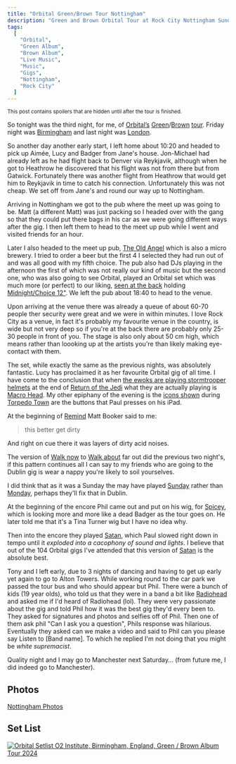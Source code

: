 ```yaml
---
title: "Orbital Green/Brown Tour Nottingham"
description: "Green and Brown Orbital Tour at Rock City Nottingham Sunday 28 April 2024"
tags:
  [
    "Orbital",
    "Green Album",
    "Brown Album",
    "Live Music",
    "Music",
    "Gigs",
    "Nottingham",
    "Rock City"
  ]
---
```


<small>This post contains spoilers that are hidden until after the tour is finished.</small>

So tonight was the third night, for me, of [Orbital’s](https://orbitalofficial.com/) [Green](https://album.link/gb/i/1313447481)/[Brown](https://album.link/gb/i/1320062319) [tour](https://orbitalofficial.com/2023/10/13/the-green-album-live-2024/). Friday night was <a href="/leets/orbital-green-brown-tour-birmingham">Birmingham</a> and last night was <a href="/leets/orbital-green-brown-tour-london">London</a>.

So another day another early start, I left home about 10:20 and headed to pick up Aimée, Lucy and Badger from Jane's house. Jon-Michael had already left as he had flight back to Denver via Reykjavik, although when he got to Heathrow he discovered that his flight was not from there but from Gatwick. Fortunately there was another flight from Heathrow that would get him to Reykjavik in time to catch his connection. Unfortunately this was not cheap. We set off from Jane's and round our way up to Nottingham.

Arriving in Nottingham we got to the pub where the meet up was going to be. Matt (a different Matt) was just packing so I headed over with the gang so that they could put there bags in his car as we were going different ways after the gig. I then left them to head to the meet up pub while I went and visited friends for an hour.

Later I also headed to the meet up pub, [The Old Angel](https://theangelmicrobrewery.co.uk/) which is also a micro brewery. I tried to order a beer but the first 4 I selected they had run out of and was all good with my fifth choice. The pub also had DJs playing in the afternoon the first of which was not really our kind of music but the second one, who was also going to see Orbital, played an Orbital set which was much more (or perfect) to our liking, [seen at the back](https://flickr.com/photos/dletorey/53689766021/in/album-72177720316621929/lightbox/) holding [Midnight/Choice 12"](https://www.discogs.com/release/93562-Orbital-Midnight-Choice-Remix). We left the pub about 18:40 to head to the venue.

Upon arriving at the venue there was already a queue of about 60-70 people ther security were great and we were in within minutes. I love Rock City as a venue, in fact it's probably my favourite venue in the country, is wide but not very deep so if you're at the back there are probably only 25-30 people in front of you. The stage is also only about 50 cm high, which means rather than loooking up at the artists you're than likely making eye-contact with them.

The set, while exactly the same as the previous nights, was absolutely fantastic. Lucy has proclaimed it as her favourite Orbital gig of all time. I have come to the conclusion that when [the ewoks are playing stormtrooper helmets](https://www.jedinews.com/collecting/articles/gentle-giant-star-wars-return-of-the-jedi-ewok-drummer-milestones-statue-web-exclusive-revealed/) at the end of [Return of the Jedi](https://www.imdb.com/title/tt0086190/) what they are actually playing is <a href="https://song.link/gb/i/1738522499">Macro Head</a>. My other epiphany of the evening is the [icons shown](https://flickr.com/photos/dletorey/53690209305/in/album-72177720316621929/lightbox/) during <a href="https://song.link/gb/i/1738522268">Torpedo Town</a> are the buttons that Paul presses on his iPad.

At the beginning of <a href="https://song.link/gb/i/1320062963">Remind</a> Matt Booker said to me:

> this better get dirty

And right on cue there it was layers of dirty acid noises.

The version of <a href="https://song.link/gb/i/1320062964">Walk now</a> to <a href="https://song.link/gb/i/1313866070">Walk about</a> far out did the previous two night's, if this pattern continues all I can say to my friends who are going to the Dublin gig is wear a nappy you're likely to soil yourselves.

I did think that as it was a Sunday the may have played <a href="https://song.link/gb/i/1645603786">Sunday</a> rather than <a href="https://song.link/gb/i/1320062965">Monday</a>, perhaps they'll fix that in Dublin.

At the beginning of the encore Phil came out and put on his wig, for <a href="https://www.youtube.com/watch?v=alL0cj190NY">Spicey</a>, which is looking more and more like a dead Badger as the tour goes on. He later told me that it's a Tina Turner wig but I have no idea why.

Then into the encore they played <a href="https://song.link/gb/i/1738522504">Satan</a>, which Paul slowed right down in tempo until it _exploded into a cacophony of sound and lights_. I believe that out of the 104 Orbital gigs I've attended that this version of <a href="https://song.link/gb/i/1738522504">Satan</a> is the absolute best.

Tony and I left early, due to 3 nights of dancing and having to get up early yet again to go to Alton Towers. While working round to the car park we passed the tour bus and who should appear but Phil. There were a bunch of kids (19 year olds), who told us that they were in a band a bit like [Radiohead](https://en.wikipedia.org/wiki/Radiohead) and asked me if I'd heard of Radiohead (lol). They were very passionate about the gig and told Phil how it was the best gig they'd every been to. They asked for signatures and photos and selfies off of Phil. Then one of them ask phil "Can I ask you a question", Phils response was hilarious. Eventually they asked can we make a video and said to Phil can you please say Listen to [Band name]. To which he replied I'm not doing that you might be _white supremacist_.

Quality night and I may go to Manchester next Saturday… (from future me, I did indeed go to Manchester).

## Photos

[Nottingham Photos](https://flickr.com/photos/dletorey/albums/72177720316621929/)

## Set List

<a href="https://www.setlist.fm/setlist/orbital/2024/o2-institute-birmingham-england-73abd6e5.html" title="Orbital Setlist O2 Institute, Birmingham, England, Green / Brown Album Tour 2024"><img src="https://www.setlist.fm/widgets/setlist-image-v1?id=73abd6e5" alt="Orbital Setlist O2 Institute, Birmingham, England, Green / Brown Album Tour 2024" /></a>
